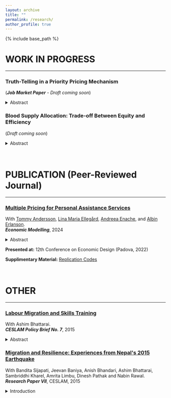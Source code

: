 ```yaml
---
layout: archive
title: ""
permalink: /research/
author_profile: true
---
```


{% include base_path %}
# WORK IN PROGRESS
---
### Truth-Telling in a Priority Pricing Mechanism
(_**Job Market Paper**_ - _Draft coming soon_)
<details>
  <summary>Abstract</summary>
  <p> This paper examines the effects of truth-telling on expected aggregate consumer welfare within a priority pricing (PP) mechanism. Traditional models typically assume that individuals will invariably misrepresent private information if it maximizes their payoff; however, a substantial body of evidence suggests otherwise. Considering this, the expected aggregate consumer welfare of PP is compared to that of uniform pricing schemes, using a model that accounts for truth-telling preferences. The findings indicate that a threshold proportion of non-truthful, low-need agents must be surpassed for PP to enhance welfare. This theoretical insight implies that implementing PP can be advantageous in populations with a low propensity for truth-telling but may reduce welfare in populations with a high propensity for truth-telling. This theory is tested through a pre-registered, online, survey-based experiment. Although the anticipated differential impact between high and low truth-telling groups was not observed, the results provide valuable insights for policy considerations.</p>
</details>

### Blood Supply Allocation: Trade-off Between Equity and Efficiency
(_Draft coming soon_)
<details>
  <summary>Abstract</summary>
  <p>ABO blood type compatibility can be exploited to attain a more equitable allocation of blood supply across patients with differing blood types. However, in a steady state, pooling procedures that seek to equalize the proportion of patients that get treated across compatible blood types could have an adverse effect on the total flow rate of treated patients. To address this issue, in this paper I derive the criteria which would ensure an efficient allocation and prove that in pairwise iterative pooling procedures as long as this efficiency criterion is satisfied in each step in which blood types are pooled, the final allocation will not be inefficient.</p>
</details> <br><br>

# PUBLICATION (Peer-Reviewed Journal)
---
### [Multiple Pricing for Personal Assistance Services](https://doi.org/10.1016/j.econmod.2024.106916)
With <a href="https://sites.google.com/site/tommyanderssonlunduniversity/home" target="_blank">Tommy Andersson</a>, <a href="https://sites.google.com/site/linamariaellegaard" target="_blank">Lina Maria Ellegård</a>, <a href="https://sites.google.com/view/andreea-enache" target="_blank">Andreea Enache</a>, and <a href="https://erlanson.weebly.com/" target="_blank">Albin Erlanson</a>.  
_**Economic Modelling**_, 2024
<details>
  <summary>Abstract</summary>
  <p>Third-party payers often reimburse health care providers based on prospectively set prices. Although a key motivation of prospective payment is to contain costs, this paper shows that this aspect crucially depends on the design of the pricing scheme due to the well-known incentives of patient selection (or “dumping”). This paper provides a general theoretical framework where heterogeneous users are served by either private for-profit or public providers, each paid an hourly compensation by a third-party payer. The private, but not the public providers may select patients. It is demonstrated that this realistic feature of the model implies that total costs depend on the number of prices. The features of the model are illustrated using the Swedish system of personal assistance services as a motivating example. Numerical results show that marginal adjustments to the current uniform pricing scheme would lead to substantial savings.</p>
</details>

**Presented at:** 12th Conference on Economic Design (Padova, 2022)

**Supplimentary Material:** [Replication Codes](https://data.mendeley.com/datasets/rx35j3j8nr/2) <br><br><br>

# OTHER
---
### [Labour Migration and Skills Training](https://www.ceslam.org/uploads/backup/CESLAM%20Policy%20Brief%20VII_Labour%20Migration%20and%20Skills%20Training.pdf)
With Ashim Bhattarai.<br>
_**CESLAM Policy Brief No. 7**_, 2015
<details>
  <summary>Abstract</summary>
  <p>Of the half a million or so Nepalis who left the country for work in 2013/14, nearly three quarters were classified as ‘unskilled’. This tendency of the majority of migrants being poorly trained is a cause for concern since low-skilled and ‘unskilled’ workers are more vulnerable to exploitation and abuse, are accorded fewer job benefits, and face limited earning potential. Addressing this issue will require a strong, well-organised technical and vocational education sector which is also attuned to the needs of the foreign employment labour market. This policy paper provides an overview of Nepal’s technical training sector, identifies the key challenges and issues that need to be addressed vis-à-vis labour migration, and provides recommendations on how these could be addressed.</p>
</details>

### [Migration and Resilience: Experiences from Nepal's 2015 Earthquake](https://www.ceslam.org/uploads/backup/Migration-and-Resilience.pdf)
With Bandita Sijapati, Jeevan Baniya, Anish Bhandari, Ashim Bhattarai, Sambriddhi Kharel, Amrita Limbu, Dinesh Pathak and Nabin Rawal. <br>
_**Research Paper VII**_, CESLAM, 2015 
<details>
  <summary>Introduction</summary>
  <p>A landlocked country with diverse geographic and climatic features, Nepal is known to be highly vulnerable to a range of natural hazards, particularly droughts, earthquakes, floods and landslides. The risk arising from natural disasters is further exacerbated by the poor socio-economic condition of the
country’s population. Over the past two decades, Nepal’s record in reducing poverty has been noteworthy, with poverty headcount having fallen from 42 per cent in 1995/96 to 25 per cent in 2010/11. Yet, a significant number of households remain ever vulnerable to slipping back into poverty as over 70 per cent of Nepalis still live on less than USD 2.5 a day. To exacerbate matters, inequality across social groups and regions has persisted over the years. Thus, the Central Region with an HDI of 0.510 (in 2011) has consistently ranked at the top while the Far-Western Region with an HDI of 0.435 has remained at the bottom. In terms of regional comparison, Nepal’s 2011 HDI score of 0.458 is among the lowest in South Asia.

  <p>In such a context, outmigration (both internal and external), especially of the youth for employment opportunities, has been high. In the fiscal year 2013/14 alone, approximately half a million Nepalis, mainly young men and women, took up foreign employment. (This figure excludes migrants to India and migrant workers who went abroad without government-issued labour permits, both categories that are not captured in the government data.) The total official remittance received during the first nine months of FY 2013/14 was almost NPR 400 billion (USD 4 billion), or close to 30 per cent of the country’s total GDP.

  <p>In the aftermath of the M 7.8 earthquake that struck central Nepal on 25 April 2015, and its aftershocks, particularly a major one of M 7.3 on 12 May 2015, issues related to the links between migration and disaster-preparedness as well as coping strategies adopted by the affected population have come to the fore. To examine such linkages, the Centre for the Study of Labour and Mobility (CESLAM) at the Social Science Baha (SSB), with support from the International Labour Organisation (ILO) and the International Migration Initiative of the Open Society Foundations, New York, undertook a quick assessment in four of the 14 severely affected districts, namely, Sindhupalchowk, Kavrepalanchowk, Dhading and Kathmandu, to understand how households with migrants—both external and internal—have coped with the natural disaster and whether there is any evidence of greater resilience on the part of such households.
</details>
